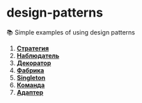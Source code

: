 # design-patterns
📚 Simple examples of using design patterns

1. **[Стратегия](https://github.com/never-sleeps/design-patterns/tree/master/src/strategy)** 
2. **[Наблюдатель](https://github.com/never-sleeps/design-patterns/tree/master/src/observer)** 
3. **[Декоратор](https://github.com/never-sleeps/design-patterns/tree/master/src/decorator)**
4. **[Фабрика](https://github.com/never-sleeps/design-patterns/tree/master/src/factory)**
5. **[Singleton](https://github.com/never-sleeps/design-patterns/tree/master/src/singleton)**
6. **[Команда](https://github.com/never-sleeps/design-patterns/tree/master/src/command)**
7. **[Адаптер](https://github.com/never-sleeps/design-patterns/tree/master/src/adapter)**
